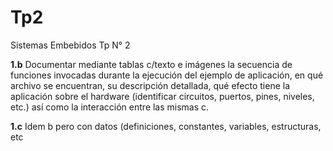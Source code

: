 # Tp2
Sistemas Embebidos Tp N° 2


**1.b** Documentar mediante tablas c/texto e imágenes la secuencia de funciones invocadas durante la ejecución del ejemplo de aplicación, en qué archivo se encuentran, su descripción detallada, qué efecto tiene la aplicación sobre el hardware (identificar circuitos, puertos, pines, niveles, etc.) así como la interacción entre las mismas c. 


**1.c** Idem b pero con datos (definiciones, constantes, variables, estructuras, etc
<!--stackedit_data:
eyJoaXN0b3J5IjpbMTA0MzMwMjczMF19
-->